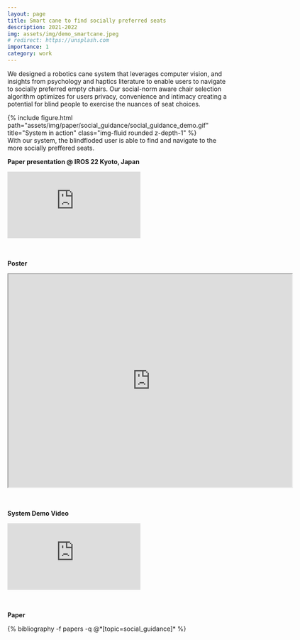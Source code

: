 ```yaml
---
layout: page
title: Smart cane to find socially preferred seats
description: 2021-2022
img: assets/img/demo_smartcane.jpeg
# redirect: https://unsplash.com
importance: 1
category: work
---
```


We designed a robotics cane system that leverages computer vision, and insights from psychology and
haptics literature to enable users to navigate to socially preferred empty chairs. Our social-norm aware
chair selection algorithm optimizes for users privacy, convenience and intimacy creating a potential for
blind people to exercise the nuances of seat choices.

<div class="row">
    <div class="col-sm mt-3 mt-md-0" style="vertical-align:middle">
        {% include figure.html path="assets/img/paper/social_guidance/social_guidance_demo.gif" title="System in action" class="img-fluid rounded z-depth-1" %}
    </div>
</div>
<div class="caption">
    With our system, the blindfloded user is able to find and navigate to the more socially preffered seats.
</div>


**Paper presentation @ IROS 22 Kyoto, Japan**
<div class="video-container">
<iframe src="https://www.youtube.com/embed/6lmUHh1aFFg" title="YouTube video player" frameborder="0" allow="accelerometer; autoplay; clipboard-write; encrypted-media; gyroscope; picture-in-picture" allowfullscreen></iframe>
</div>


<br /><br />
**Poster**
<iframe src="https://drive.google.com/file/d/1VP3k-SudX21NZ_HvtA49C2bNZuhjbgAo/preview" width="640" height="480" allow="autoplay"></iframe>

<br /><br />
**System Demo Video** 
<div class="video-container">
<iframe src="https://www.youtube.com/embed/fcOJgpEuN9E" title="YouTube video player" frameborder="0" allow="accelerometer; autoplay; clipboard-write; encrypted-media; gyroscope; picture-in-picture" allowfullscreen></iframe>
</div>

<br /><br />
**Paper**
<div class="publications">
{% bibliography -f papers -q @*[topic=social_guidance]* %}
</div>